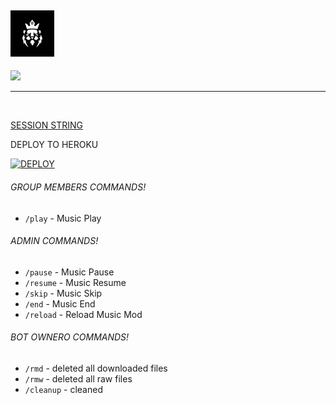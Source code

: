 
## <img src="resource/logo.jpg" width="70px"> 

<p>
    <a href="https://t.me/any24e" target="blank"><img src="https://img.shields.io/badge/@Any24-DLK-30302f?style=flat&logo=telegram" /></a>

___

 </br>


[SESSION STRING](https://replit.com/@doozylab-lk/Session-String-Generator-SL?v=1)

 
DEPLOY TO HEROKU

[![DEPLOY](https://www.herokucdn.com/deploy/button.svg)](https://heroku.com/deploy?template=https://github.com/TEAM-DLK/DOOZY-MUSIC)



<h6> GROUP MEMBERS COMMANDS! </h6>

-  `/play`  - Music Play


<h6> ADMIN COMMANDS! </h6>

-  `/pause`  - Music Pause
-  `/resume` - Music Resume
-  `/skip`  - Music Skip
-  `/end`  - Music End
-  `/reload`  - Reload Music Mod

<h6> BOT OWNERO COMMANDS! </h6>

-  `/rmd`  - deleted all downloaded files
-  `/rmw`  - deleted all raw files
-  `/cleanup`  - cleaned
